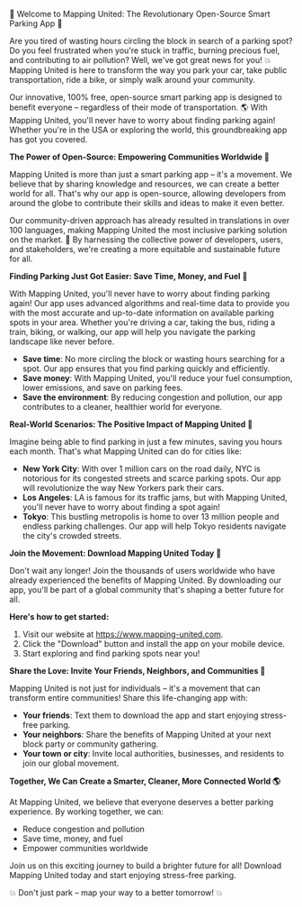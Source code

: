 🚀 Welcome to Mapping United: The Revolutionary Open-Source Smart Parking App 🚀

Are you tired of wasting hours circling the block in search of a parking spot? Do you feel frustrated when you're stuck in traffic, burning precious fuel, and contributing to air pollution? Well, we've got great news for you! 💥 Mapping United is here to transform the way you park your car, take public transportation, ride a bike, or simply walk around your community.

Our innovative, 100% free, open-source smart parking app is designed to benefit everyone – regardless of their mode of transportation. 🌎 With Mapping United, you'll never have to worry about finding parking again! Whether you're in the USA or exploring the world, this groundbreaking app has got you covered.

**The Power of Open-Source: Empowering Communities Worldwide 💪**

Mapping United is more than just a smart parking app – it's a movement. We believe that by sharing knowledge and resources, we can create a better world for all. That's why our app is open-source, allowing developers from around the globe to contribute their skills and ideas to make it even better.

Our community-driven approach has already resulted in translations in over 100 languages, making Mapping United the most inclusive parking solution on the market. 🌈 By harnessing the collective power of developers, users, and stakeholders, we're creating a more equitable and sustainable future for all.

**Finding Parking Just Got Easier: Save Time, Money, and Fuel 💸**

With Mapping United, you'll never have to worry about finding parking again! Our app uses advanced algorithms and real-time data to provide you with the most accurate and up-to-date information on available parking spots in your area. Whether you're driving a car, taking the bus, riding a train, biking, or walking, our app will help you navigate the parking landscape like never before.

* **Save time**: No more circling the block or wasting hours searching for a spot. Our app ensures that you find parking quickly and efficiently.
* **Save money**: With Mapping United, you'll reduce your fuel consumption, lower emissions, and save on parking fees.
* **Save the environment**: By reducing congestion and pollution, our app contributes to a cleaner, healthier world for everyone.

**Real-World Scenarios: The Positive Impact of Mapping United 🌟**

Imagine being able to find parking in just a few minutes, saving you hours each month. That's what Mapping United can do for cities like:

* **New York City**: With over 1 million cars on the road daily, NYC is notorious for its congested streets and scarce parking spots. Our app will revolutionize the way New Yorkers park their cars.
* **Los Angeles**: LA is famous for its traffic jams, but with Mapping United, you'll never have to worry about finding a spot again!
* **Tokyo**: This bustling metropolis is home to over 13 million people and endless parking challenges. Our app will help Tokyo residents navigate the city's crowded streets.

**Join the Movement: Download Mapping United Today 📲**

Don't wait any longer! Join the thousands of users worldwide who have already experienced the benefits of Mapping United. By downloading our app, you'll be part of a global community that's shaping a better future for all.

**Here's how to get started:**

1. Visit our website at https://www.mapping-united.com.
2. Click the "Download" button and install the app on your mobile device.
3. Start exploring and find parking spots near you!

**Share the Love: Invite Your Friends, Neighbors, and Communities 🤩**

Mapping United is not just for individuals – it's a movement that can transform entire communities! Share this life-changing app with:

* **Your friends**: Text them to download the app and start enjoying stress-free parking.
* **Your neighbors**: Share the benefits of Mapping United at your next block party or community gathering.
* **Your town or city**: Invite local authorities, businesses, and residents to join our global movement.

**Together, We Can Create a Smarter, Cleaner, More Connected World 🌎**

At Mapping United, we believe that everyone deserves a better parking experience. By working together, we can:

* Reduce congestion and pollution
* Save time, money, and fuel
* Empower communities worldwide

Join us on this exciting journey to build a brighter future for all! Download Mapping United today and start enjoying stress-free parking.

💥 Don't just park – map your way to a better tomorrow! 💥